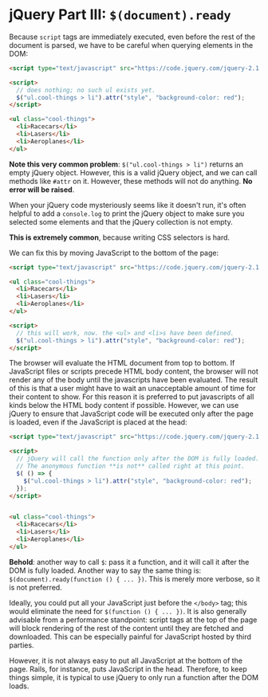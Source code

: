 # jQuery Part III: `$(document).ready`

Because `script` tags are immediately executed, even before the rest
of the document is parsed, we have to be careful when querying
elements in the DOM:

```html
<script type="text/javascript" src="https://code.jquery.com/jquery-2.1.1.js"></script>

<script>
  // does nothing; no such ul exists yet.
  $("ul.cool-things > li").attr("style", "background-color: red");
</script>

<ul class="cool-things">
  <li>Racecars</li>
  <li>Lasers</li>
  <li>Aeroplanes</li>
</ul>
```

**Note this very common problem**: `$("ul.cool-things > li")` returns
an empty jQuery object. However, this is a valid jQuery object, and we
can call methods like `#attr` on it. However, these methods will not
do anything. **No error will be raised**.

When your jQuery code mysteriously seems like it doesn't run, it's
often helpful to add a `console.log` to print the jQuery object to
make sure you selected some elements and that the jQuery collection is
not empty.

**This is extremely common**, because writing CSS selectors is hard.

We can fix this by moving JavaScript to the bottom of the page:

```html
<script type="text/javascript" src="https://code.jquery.com/jquery-2.1.1.js"></script>

<ul class="cool-things">
  <li>Racecars</li>
  <li>Lasers</li>
  <li>Aeroplanes</li>
</ul>

<script>
  // this will work, now. the <ul> and <li>s have been defined.
  $("ul.cool-things > li").attr("style", "background-color: red");
</script>
```

The browser will evaluate the HTML document from top to bottom. If
JavaScript files or scripts precede HTML body content, the browser
will not render any of the body until the javascripts have been
evaluated. The result of this is that a user might have to wait an
unacceptable amount of time for their content to show. For this reason
it is preferred to put javascripts of all kinds below the HTML body content
if possible. However, we can use jQuery to ensure that JavaScript code
will be executed only after the page is loaded, even if the JavaScript
is placed at the head:

```html
<script type="text/javascript" src="https://code.jquery.com/jquery-2.1.1.js"></script>

<script>
  // jQuery will call the function only after the DOM is fully loaded.
  // The anonymous function **is not** called right at this point.
  $( () => {
    $("ul.cool-things > li").attr("style", "background-color: red");
  });
</script>


<ul class="cool-things">
  <li>Racecars</li>
  <li>Lasers</li>
  <li>Aeroplanes</li>
</ul>
```

**Behold**: another way to call `$`: pass it a function, and it will
call it after the DOM is fully loaded. Another way to say the same
thing is: `$(document).ready(function () { ... })`. This is merely
more verbose, so it is not preferred.

Ideally, you could put all your JavaScript just before the `</body>`
tag; this would eliminate the need for `$(function () { ... })`. It is
also generally advisable from a performance standpoint: script tags at
the top of the page will block rendering of the rest of the content
until they are fetched and downloaded. This can be especially painful
for JavaScript hosted by third parties.

However, it is not always easy to put all JavaScript at the bottom of
the page. Rails, for instance, puts JavaScript in the head. Therefore,
to keep things simple, it is typical to use jQuery to only run a
function after the DOM loads.
